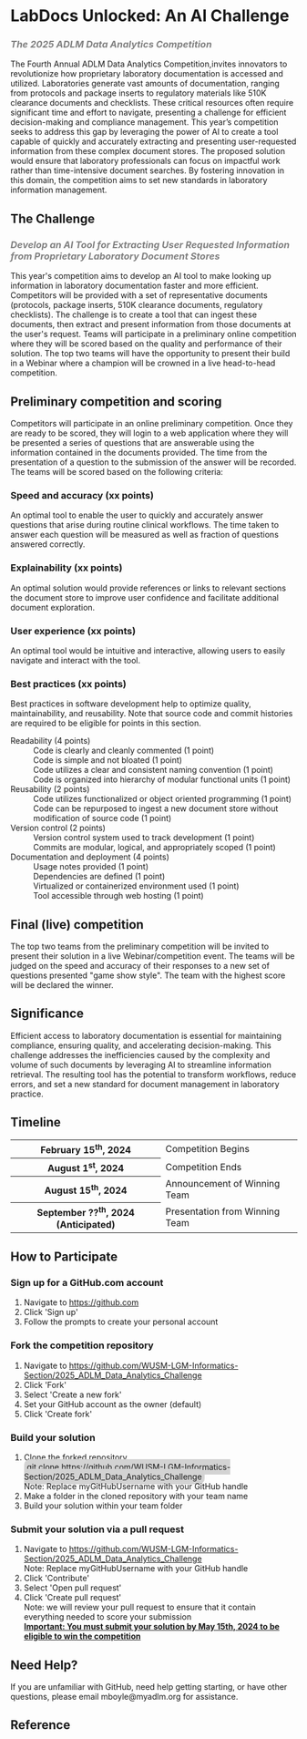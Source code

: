 <h1>
    LabDocs Unlocked: An AI Challenge<br>
</h1>
<h3>
    <span style="color:gray"><i>The 2025 ADLM Data Analytics Competition</i></span>
</h3>
<p>
    The Fourth Annual ADLM Data Analytics Competition,invites innovators to revolutionize how proprietary laboratory documentation is accessed and utilized. Laboratories generate vast amounts of documentation, ranging from protocols and package inserts to regulatory materials like 510K clearance documents and checklists. These critical resources often require significant time and effort to navigate, presenting a challenge for efficient decision-making and compliance management. This year’s competition seeks to address this gap by leveraging the power of AI to create a tool capable of quickly and accurately extracting and presenting user-requested information from these complex document stores. The proposed solution would ensure that laboratory professionals can focus on impactful work rather than time-intensive document searches. By fostering innovation in this domain, the competition aims to set new standards in laboratory information management.
</p>

<h2> 
    The Challenge
</h2>
<h3>
    <span style="color:gray"><i>Develop an AI Tool for Extracting User Requested Information from Proprietary Laboratory Document Stores</i></span>
</h3>
<p>
    This year's competition aims to develop an AI tool to make looking up information in laboratory documentation faster and more efficient. 
    Competitors will be provided with a set of representative documents (protocols, package inserts, 510K clearance documents, regulatory checklists). The challenge is to create a tool that can ingest these documents, then extract and present information from those documents at the user's request. Teams will participate in a preliminary online competition where they will be scored based on the quality and performance of their solution. The top two teams will have the opportunity to present their build in a Webinar where a champion will be crowned in a live head-to-head competition. 
</p>

<h2>Preliminary competition and scoring</h2>
<p>
    Competitors will participate in an online preliminary competition. Once they are ready to be scored, they will login to a web application where they will be presented a series of questions that are answerable using the information contained in the documents provided. The time from the presentation of a question to the submission of the answer will be recorded. The teams will be scored based on the following criteria:
</p>

<h3>
    Speed and accuracy (xx points)
</h3>
<p>
    An optimal tool to enable the user to quickly and accurately answer questions that arise during routine clinical workflows. The time taken to answer each question will be measured as well as fraction of questions answered correctly.
</p>
<h3>Explainability (xx points)</h3>
<p>An optimal solution would provide references or links to relevant sections the document store to improve user confidence and facilitate additional document exploration.</p>

<h3>User experience (xx points)</h3>
<p>
    An optimal tool would be intuitive and interactive, allowing users to easily navigate and interact with the tool. 
</p>

<h3>
    Best  practices (xx points)
</h3>
<p>
    Best practices in software development help to optimize quality, maintainability, and reusability. 
    Note that source code and commit histories are required to be eligible for points in this section.
</p>
<dl>
    <dt>
        Readability (4 points)
    </dt>
    <dd>
        Code is clearly and cleanly commented (1 point)<br>
        Code is simple and not bloated (1 point)<br>
        Code utilizes a clear and consistent naming convention (1 point)<br>
        Code is organized into hierarchy of modular functional units (1 point)
    </dd>
    <dt>
        Reusability (2 points)
    </dt>
    <dd>
        Code utilizes functionalized or object oriented programming (1 point)<br>
        Code can be repurposed to ingest a new document store without modification of source code (1 point)<br>
    </dd>
    <dt>
        Version control (2 points)
    </dt>
    <dd>
        Version control system used to track development (1 point)<br>
        Commits are modular, logical, and appropriately scoped (1 point)
    </dd>
    <dt>
        Documentation and deployment (4 points)
    </dt>
    <dd>
        Usage notes provided (1 point)<br>
        Dependencies are defined (1 point)<br>
        Virtualized or containerized environment used (1 point)<br>
        Tool accessible through web hosting (1 point)
    </dd>
</dl>
<h2>
    Final (live) competition
</h2>
<p>
    The top two teams from the preliminary competition will be invited to present their solution in a live Webinar/competition event. The teams will be judged on the speed and accuracy of their responses to a new set of questions presented "game show style". The team with the highest score will be declared the winner.
</p>

<h2>
    Significance
</h2>
<p>
    Efficient access to laboratory documentation is essential for maintaining compliance, ensuring quality, and accelerating decision-making. This challenge addresses the inefficiencies caused by the complexity and volume of such documents by leveraging AI to streamline information retrieval. The resulting tool has the potential to transform workflows, reduce errors, and set a new standard for document management in laboratory practice.
</p>

<h2>
    Timeline
</h2>

<table>
    <tr>
        <th>
            February 15<sup>th</sup>, 2024
        </th>
        <td>
            Competition Begins
        </td>
    </tr>
    <tr>
        <th>
            August 1<sup>st</sup>, 2024
        </th>
        <td>
            Competition Ends
        </td>
    </tr>
    <tr>
        <th>
            August 15<sup>th</sup>, 2024
        </th>
        <td>
            Announcement of Winning Team
        </td>
    </tr>
    <tr>
        <th>
            September ??<sup>th</sup>, 2024 (Anticipated)
        </th>
        <td>
            Presentation from Winning Team
        </td>
    </tr>
</table>

<h2>
    How to Participate
</h2>

<h3>
    Sign up for a GitHub.com account
</h3>
<ol>
    <li>
        Navigate to <a href='https://github.com/'>https://github.com</a>
    </li>
    <li>
        Click 'Sign up'
    </li>
    <li>
        Follow the prompts to create your personal account
    </li>
</ol>

<h3>
    Fork the competition repository
</h3>
<dl>
<ol>
    <li>
        Navigate to <a href='https://github.com/WUSM-LGM-Informatics-Section/2025_ADLM_Data_Analytics_Challenge'>https://github.com/WUSM-LGM-Informatics-Section/2025_ADLM_Data_Analytics_Challenge </a>
    </li>
    <li>
        Click 'Fork'
    </li>
    <li>
        Select 'Create a new fork'
    </li>
    <li>
        Set your GitHub account as the owner (default)
    </li>
    <li>
        Click 'Create fork'
    </li>
</ol>

<h3>
    Build your solution
</h3>
<ol>
    <li>
        Clone the forked repository<br>
        <span style='background-color:lightgray;padding:5px;border-radius:10px'>
            git clone https://github.com/WUSM-LGM-Informatics-Section/2025_ADLM_Data_Analytics_Challenge
        </span><br>
        Note: Replace myGitHubUsername with your GitHub handle
    </li>
    <li>
        Make a folder in the cloned repository with your team name
    </li>
    <li>
        Build your solution within your team folder
    </li>
</ol>

<h3>
    Submit your solution via a pull request
</h3>
<ol>
    <li>
        Navigate to <a href='https://github.com/WUSM-LGM-Informatics-Section/2025_ADLM_Data_Analytics_Challenge'>https://github.com/WUSM-LGM-Informatics-Section/2025_ADLM_Data_Analytics_Challenge</a><br>
        Note: Replace myGitHubUsername with your GitHub handle
    </li>
    <li>
        Click 'Contribute'
    </li>
    <li>
        Select 'Open pull request'<br>
    </li>
    <li>
        Click 'Create pull request'
    </li>
    Note: we will review your pull request to ensure that it contain everything needed to score your submission<br>
    <u><strong>Important: You must submit your solution by May 15th, 2024 to be eligible to win the competition</strong></u>
    </li>
</ol>

<h2>
    Need Help?
</h2>
<p>
    If you are unfamiliar with GitHub, need help getting starting, or have other questions, please email mboyle@myadlm.org for assistance.
</p>

<h2>
    Reference
</h2>
<ol style="line-spacing:4">

</ol>

